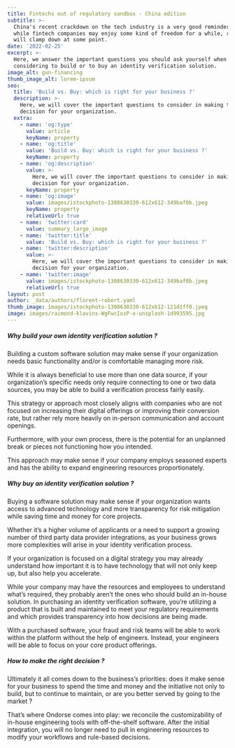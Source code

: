 ```yaml
---
title: Fintechs out of regulatory sandbox - China edition
subtitle: >-
  China's recent crackdown on the tech industry is a very good reminder that
  while fintech companies may enjoy some kind of freedom for a while, regulators
  will clamp down at some point.
date: '2022-02-25'
excerpt: >-
  Here, we answer the important questions you should ask yourself when
  considering to build or to buy an identity verification solution.
image_alt: gun-financing
thumb_image_alt: lorem-ipsum
seo:
  title: 'Build vs. Buy: which is right for your business ?'
  description: >-
    Here, we will cover the important questions to consider in making the
    decision for your organization.
  extra:
    - name: 'og:type'
      value: article
      keyName: property
    - name: 'og:title'
      value: 'Build vs. Buy: which is right for your business ?'
      keyName: property
    - name: 'og:description'
      value: >-
        Here, we will cover the important questions to consider in making the
        decision for your organization.
      keyName: property
    - name: 'og:image'
      value: images/istockphoto-1308630330-612x612-349baf0b.jpeg
      keyName: property
      relativeUrl: true
    - name: 'twitter:card'
      value: summary_large_image
    - name: 'twitter:title'
      value: 'Build vs. Buy: which is right for your business ?'
    - name: 'twitter:description'
      value: >-
        Here, we will cover the important questions to consider in making the
        decision for your organization.
    - name: 'twitter:image'
      value: images/istockphoto-1308630330-612x612-349baf0b.jpeg
      relativeUrl: true
layout: post
author: _data/authors/florent-robert.yaml
thumb_image: images/istockphoto-1308630330-612x612-121d1ff0.jpeg
image: images/raimond-klavins-WgFwcIozP-o-unsplash-1d993595.jpg
---
```

##### Why build your own identity verification solution ?

Building a custom software solution may make sense if your organization needs basic functionality and/or is comfortable managing more risk.

While it is always beneficial to use more than one data source, if your organization’s specific needs only require connecting to one or two data sources, you may be able to build a verification process fairly easily. 

This strategy or approach most closely aligns with companies who are not focused on increasing their digital offerings or improving their conversion rate, but rather rely more heavily on in-person communication and account openings. 

Furthermore, with your own process, there is the potential for an unplanned break or pieces not functioning how you intended. 

This approach may make sense if your company employs seasoned experts and has the ability to expand engineering resources proportionately.

##### Why buy an identity verification solution ?

Buying a software solution may make sense if your organization wants access to advanced technology and more transparency for risk mitigation while saving time and money for core projects.

Whether it’s a higher volume of applicants or a need to support a growing number of third party data provider integrations, as your business grows more complexities will arise in your identity verification process. 

If your organization is focused on a digital strategy you may already understand how important it is to have technology that will not only keep up, but also help you accelerate. 

While your company may have the resources and employees to understand what’s required, they probably aren’t the ones who should build an in-house solution. In purchasing an identity verification software, you’re utilizing a product that is built and maintained to meet your regulatory requirements and which provides transparency into how decisions are being made.

With a purchased software, your fraud and risk teams will be able to work within the platform without the help of engineers. Instead, your engineers will be able to focus on your core product offerings.

##### How to make the right decision ?

Ultimately it all comes down to the business’s priorities: does it make sense for your business to spend the time and money and the initiative not only to build, but to continue to maintain, or are you better served by going to the market ?

That’s where Ondorse comes into play: we reconcile the customizability of in-house engineering tools with off-the-shelf software. After the initial integration, you will no longer need to pull in engineering resources to modify your workflows and rule-based decisions.‍
